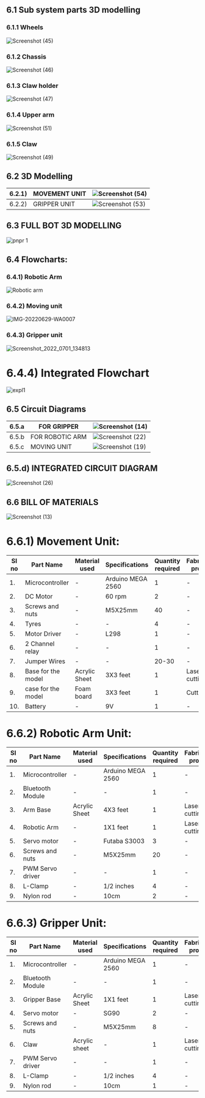 ## 6.1 Sub system parts 3D modelling
### 6.1.1 Wheels

![Screenshot (45)](https://user-images.githubusercontent.com/100361589/176340283-c746f93c-67f3-4817-a7fe-69030d91e0fd.png)


### 6.1.2 Chassis

![Screenshot (46)](https://user-images.githubusercontent.com/100361589/176344359-6822fda7-7f64-43cb-b482-ec3376196061.png)


### 6.1.3 Claw holder

![Screenshot (47)](https://user-images.githubusercontent.com/100361589/176344755-df43a02a-e4ea-4c94-b5cc-cc66b585eb90.png)


### 6.1.4 Upper arm

![Screenshot (51)](https://user-images.githubusercontent.com/100361589/176344847-d07a078f-6486-411a-becc-ca97dfccaad2.png)

### 6.1.5 Claw

![Screenshot (49)](https://user-images.githubusercontent.com/100361589/176348961-1cf53699-c0e6-46f1-b16d-779a31a0a6ae.png)
 

## 6.2 3D Modelling
|6.2.1)|MOVEMENT UNIT|![Screenshot (54)](https://user-images.githubusercontent.com/100361589/176352136-10891a97-0d35-4857-9faf-9c67af37b1cd.png)|
|--|-------------|------------------------------------------------------------------------------------------------------------------------------|
|6.2.2)|GRIPPER UNIT|![Screenshot (53)](https://user-images.githubusercontent.com/100361589/176351663-fe68462d-fb3f-4cd3-8d45-b66db224e451.png)|

## 6.3 FULL BOT 3D MODELLING


![pnpr 1](https://user-images.githubusercontent.com/100361589/176355061-bc124f1c-4f4d-4a79-be6e-033f5575e0b8.PNG)


## 6.4 Flowcharts:
### 6.4.1) Robotic Arm
![Robotic arm](https://user-images.githubusercontent.com/105263783/177007793-b4d39180-3e03-4f42-9b69-3ca60ef2940a.jpg)
### 6.4.2) Moving unit
![IMG-20220629-WA0007](https://user-images.githubusercontent.com/105263783/176361752-5dff4493-3301-4359-9724-452d2babe53d.jpg)
### 6.4.3) Gripper unit
![Screenshot_2022_0701_134813](https://user-images.githubusercontent.com/105263783/176856229-de6f86e9-2d80-45e1-ab82-445f1d977b68.jpg)
# 6.4.4) Integrated Flowchart
![expl1](https://user-images.githubusercontent.com/105263783/176853311-9a95d268-26af-492d-8661-1ba75a6f3a71.png)

## 6.5 Circuit Diagrams
|6.5.a |FOR GRIPPER|![Screenshot (14)](https://user-images.githubusercontent.com/105263783/177198542-04dc8da7-52ff-491a-a512-9776b09013e7.png)|
|---|-----------|----------------------------------------------------------------------------------------------------------------------------------------------------------|
|6.5.b| FOR ROBOTIC ARM|![Screenshot (22)](https://user-images.githubusercontent.com/105263783/186362592-8d9b9f7d-3735-44f0-ba1e-3733187c72cc.png)|
|6.5.c| MOVING UNIT |![Screenshot (19)](https://user-images.githubusercontent.com/105263783/186352942-a142e4c5-dbc1-4755-87b7-cc31229fa3b1.png)|

## 6.5.d) INTEGRATED CIRCUIT DIAGRAM
![Screenshot (26)](https://user-images.githubusercontent.com/105263783/188794128-da3964a4-547b-4dc5-804f-721b985156e6.png)



## 6.6 BILL OF MATERIALS
![Screenshot (13)](https://user-images.githubusercontent.com/105263783/176987687-8243e3d8-9cf6-46d4-bc4f-b9101b7300fd.png)


# 6.6.1) Movement Unit:
|SI no|Part Name|Material used|Specifications|Quantity required| Fabrication process| Amount|
|-----|---------|-------------|--------------|-----------------|--------------------|--------|
|1.|Microcontroller|-|Arduino MEGA 2560|1|-|Rs.1374|
|2.|DC Motor|-|60 rpm|2|-|Rs.200|
|3.|Screws and nuts|-|M5X25mm|40|-|Rs.285|
|4.|Tyres|-|-|4|-|Rs.70|
|5.|Motor Driver|-|L298|1|-|Rs.100|
|6.|2 Channel relay|-|-|1|-|Rs.70|
|7.|Jumper Wires|-|-|20-30|-|-|
|8.|Base for the model|Acrylic Sheet|3X3 feet|1|Laser cutting|-| 
|9.|case for the model|Foam board|3X3 feet|1|Cutting|-|
|10.|Battery|-|9V|1|-|Rs.50|


# 6.6.2) Robotic Arm Unit:
|SI no|Part Name|Material used|Specifications|Quantity required| Fabrication process| Amount|
|-----|---------|-------------|--------------|-----------------|--------------------|--------|
|1.|Microcontroller|-|Arduino MEGA 2560|1|-|Rs.1374|
|2.|Bluetooth Module|-|-|1|-|Rs.265|
|3.|Arm Base|Acrylic Sheet|4X3 feet|1|Laser cutting|-|
|4.|Robotic Arm|-|1X1 feet|1|Laser cutting|-|
|5.|Servo motor|-|Futaba S3003|3|-|Rs.1140|
|6.|Screws and nuts|-|M5X25mm|20|-|-|
|7.|PWM Servo driver|-|-|1|-|Rs.150|
|8.|L-Clamp|-|1/2 inches|4|-|-|
|9.|Nylon rod|-|10cm|2|-|-|



# 6.6.3) Gripper Unit:
|SI no|Part Name|Material used|Specifications|Quantity required| Fabrication process| Amount|
|-----|---------|-------------|--------------|-----------------|--------------------|--------|
|1.|Microcontroller|-|Arduino MEGA 2560|1|-|Rs.1374|
|2.|Bluetooth Module|-|-|1|-|Rs.265|
|3.|Gripper Base| Acrylic Sheet|1X1 feet|1|Laser cutting|-|
|4.|Servo motor|-|SG90|2|-|Rs.360|
|5.|Screws and nuts|-|M5X25mm|8|-|-|
|6.|Claw|Acrylic sheet|-|1|Laser cutting|-|
|7.|PWM Servo driver|-|-|1|-|Rs.150|
|8.|L-Clamp|-|1/2 inches|4|-|-|
|9.|Nylon rod|-|10cm|1|-|-|

